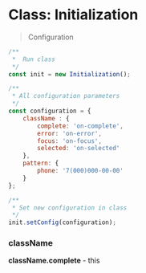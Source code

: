 # Class: Initialization 

> Configuration 

```js
/**
 *  Run class
 */
const init = new Initialization();

/**
 * All configuration parameters
 */
const configuration = {
    className : {
        complete: 'on-complete',
        error: 'on-error',
        focus: 'on-focus',
        selected: 'on-selected'
    },
    pattern: {
        phone: '7(000)000-00-00'
    }
};

/**
 * Set new configuration in class
 */
init.setConfig(configuration);
```

### className

**className.complete** - this  